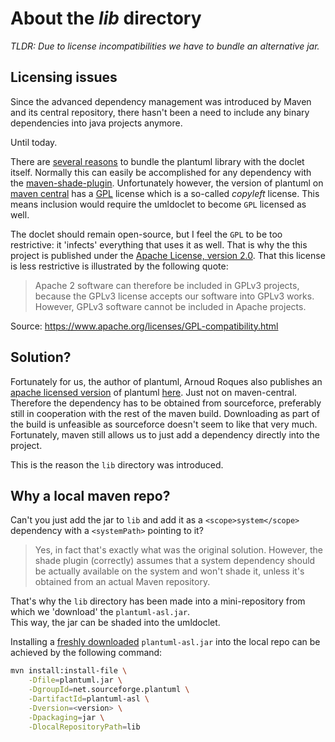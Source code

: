 # About the _lib_ directory

_TLDR: Due to license incompatibilities we have to bundle an alternative jar._

## Licensing issues

Since the advanced dependency management was introduced by Maven and its
central repository, there hasn't been a need to include any binary dependencies
into java projects anymore.  

Until today.

There are [several reasons](#48) to bundle the plantuml library with the doclet itself.
Normally this can easily be accomplished for any dependency with 
the [maven-shade-plugin](https://maven.apache.org/plugins/maven-shade-plugin/).
Unfortunately however, the version of plantuml 
on [maven central](http://mvnrepository.com/artifact/net.sourceforge.plantuml/plantuml) 
has a [GPL](http://www.gnu.org/copyleft/gpl.html) license which is a so-called
_copyleft_ license. This means inclusion would require the umldoclet 
to become `GPL` licensed as well.

The doclet should remain open-source, but I feel the `GPL` to be too
restrictive: it 'infects' everything that uses it as well.
That is why the this project is published under the 
[Apache License, version 2.0](https://www.apache.org/licenses/LICENSE-2.0.html).
That this license is less restrictive is illustrated by the following quote:

>Apache 2 software can therefore be included in GPLv3 projects, 
>because the GPLv3 license accepts our software into GPLv3 works.
>However, GPLv3 software cannot be included in Apache projects.

Source: https://www.apache.org/licenses/GPL-compatibility.html

## Solution?

Fortunately for us, the author of plantuml, Arnoud Roques also publishes
an [apache licensed version](http://plantuml.com/download#asl) of 
plantuml [here][plantuml-asl-location].
Just not on maven-central. Therefore the dependency has to be obtained from
sourceforce, preferably still in cooperation with the rest of the maven build.
Downloading as part of the build is unfeasible as sourceforce doesn't 
seem to like that very much. Fortunately, maven still allows us to just 
add a dependency directly into the project.

This is the reason the `lib` directory was introduced.

## Why a local maven repo?

Can't you just add the jar to `lib` and add it as a `<scope>system</scope>` dependency
with a `<systemPath>` pointing to it?

>Yes, in fact that's exactly what was the original solution.
>However, the shade plugin (correctly) assumes that a system dependency should
>be actually available on the system and won't shade it, unless it's obtained
>from an actual Maven repository.

That's why the `lib` directory has been made into a mini-repository from which
we 'download' the `plantuml-asl.jar`.  
This way, the jar can be shaded into the umldoclet.

Installing a [freshly downloaded][plantuml-asl-location] `plantuml-asl.jar` 
into the local repo can be achieved by the following command:

```bash
mvn install:install-file \
    -Dfile=plantuml.jar \
    -DgroupId=net.sourceforge.plantuml \
    -DartifactId=plantuml-asl \
    -Dversion=<version> \
    -Dpackaging=jar \
    -DlocalRepositoryPath=lib
```


  [plantuml-asl-location]: https://sourceforge.net/projects/plantuml/files/
    